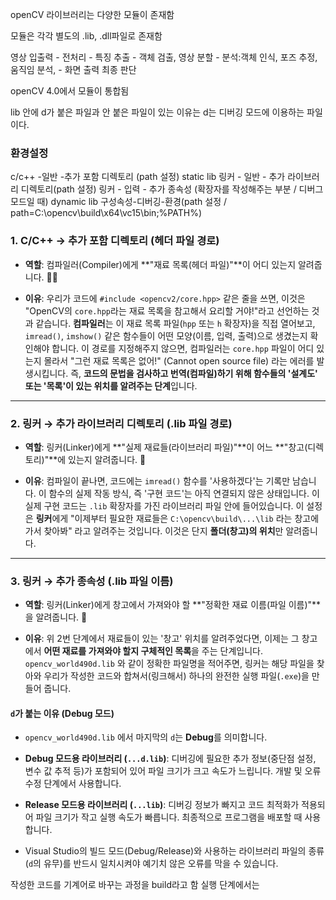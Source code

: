 openCV 라이브러리는 다양한 모듈이 존재함

모듈은 각각 별도의 .lib, .dll파일로 존재함

영상 입출력 - 전처리 - 특징 추출 - 객체 검출, 영상 분할 - 분석:객체 인식, 포즈 추정, 움직임 분석, - 화면 출력 최종 판단

openCV 4.0에서 모듈이 통합됨


lib 안에 d가 붙은 파일과 안 붙은 파일이 있는 이유는 d는 디버깅 모드에 이용하는 파일이다.

### 환경설정
c/c++ -일반 -추가 포함 디렉토리 (path 설정)
static lib
링커 - 일반 - 추가 라이브러리 디렉토리(path 설정)
링커 - 입력 - 추가 종속성 (확장자를 작성해주는 부분 / 디버그 모드일 때)
dynamic lib
구성속성-디버깅-환경(path 설정 / path=C:\opencv\build\x64\vc15\bin;%PATH%)

### 1. C/C++ → 추가 포함 디렉토리 (헤더 파일 경로)

- **역할**: 컴파일러(Compiler)에게 **"재료 목록(헤더 파일)"**이 어디 있는지 알려줍니다. 👨‍🍳
    
- **이유**: 우리가 코드에 `#include <opencv2/core.hpp>` 같은 줄을 쓰면, 이것은 "OpenCV의 `core.hpp`라는 재료 목록을 참고해서 요리할 거야!"라고 선언하는 것과 같습니다. **컴파일러**는 이 재료 목록 파일(`hpp` 또는 `h` 확장자)을 직접 열어보고, `imread()`, `imshow()` 같은 함수들이 어떤 모양(이름, 입력, 출력)으로 생겼는지 확인해야 합니다. 이 경로를 지정해주지 않으면, 컴파일러는 `core.hpp` 파일이 어디 있는지 몰라서 "그런 재료 목록은 없어!" (Cannot open source file) 라는 에러를 발생시킵니다. 즉, **코드의 문법을 검사하고 번역(컴파일)하기 위해 함수들의 '설계도' 또는 '목록'이 있는 위치를 알려주는 단계**입니다.
    

---

### 2. 링커 → 추가 라이브러리 디렉토리 (.lib 파일 경로)

- **역할**: 링커(Linker)에게 **"실제 재료들(라이브러리 파일)"**이 어느 **"창고(디렉토리)"**에 있는지 알려줍니다. 📖
    
- **이유**: 컴파일이 끝나면, 코드에는 `imread()` 함수를 '사용하겠다'는 기록만 남습니다. 이 함수의 실제 작동 방식, 즉 '구현 코드'는 아직 연결되지 않은 상태입니다. 이 실제 구현 코드는 `.lib` 확장자를 가진 라이브러리 파일 안에 들어있습니다. 이 설정은 **링커**에게 "이제부터 필요한 재료들은 `C:\opencv\build\...\lib` 라는 창고에 가서 찾아봐" 라고 알려주는 것입니다. 이것은 단지 **폴더(창고)의 위치**만 알려줍니다.
    

---

### 3. 링커 → 추가 종속성 (.lib 파일 이름)

- **역할**: 링커(Linker)에게 창고에서 가져와야 할 **"정확한 재료 이름(파일 이름)"**을 알려줍니다. 🔗
    
- **이유**: 위 2번 단계에서 재료들이 있는 '창고' 위치를 알려주었다면, 이제는 그 창고에서 **어떤 재료를 가져와야 할지 구체적인 목록**을 주는 단계입니다. `opencv_world490d.lib` 와 같이 정확한 파일명을 적어주면, 링커는 해당 파일을 찾아와 우리가 작성한 코드와 합쳐서(링크해서) 하나의 완전한 실행 파일(`.exe`)을 만들어 줍니다.
    

#### `d`가 붙는 이유 (Debug 모드)

- `opencv_world490d.lib` 에서 마지막의 `d`는 **Debug**를 의미합니다.
    
- **Debug 모드용 라이브러리 (`...d.lib`)**: 디버깅에 필요한 추가 정보(중단점 설정, 변수 값 추적 등)가 포함되어 있어 파일 크기가 크고 속도가 느립니다. 개발 및 오류 수정 단계에서 사용합니다.
    
- **Release 모드용 라이브러리 (`...lib`)**: 디버깅 정보가 빠지고 코드 최적화가 적용되어 파일 크기가 작고 실행 속도가 빠릅니다. 최종적으로 프로그램을 배포할 때 사용합니다.
    
- Visual Studio의 빌드 모드(Debug/Release)와 사용하는 라이브러리 파일의 종류(`d`의 유무)를 반드시 일치시켜야 예기치 않은 오류를 막을 수 있습니다.


작성한 코드를 기계어로 바꾸는 과정을 build라고 함
실행 단계에서는 



